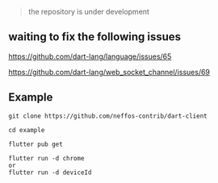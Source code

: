 >the repository is under development

## waiting to fix the following issues

https://github.com/dart-lang/language/issues/65

https://github.com/dart-lang/web_socket_channel/issues/69

## Example
```shell
git clone https://github.com/neffos-contrib/dart-client

cd example

flutter pub get

flutter run -d chrome
or
flutter run -d deviceId

```
